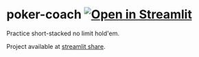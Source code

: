 # poker-coach [![Open in Streamlit](https://static.streamlit.io/badges/streamlit_badge_black_white.svg)](https://share.streamlit.io/matheusccouto/poker-coach/pokercoach.py)
Practice short-stacked no limit hold'em.

Project available at [streamlit share](https://share.streamlit.io/matheusccouto/poker-coach/pokercoach.py).
